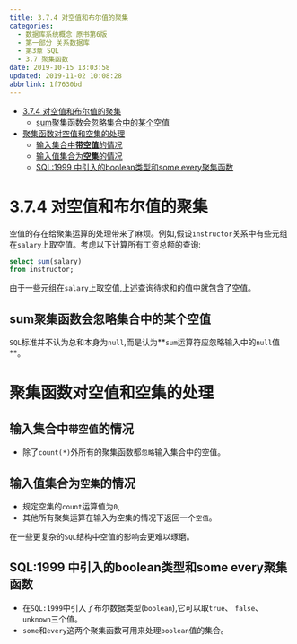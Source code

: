 ```yaml
---
title: 3.7.4 对空值和布尔值的聚集
categories: 
  - 数据库系统概念 原书第6版
  - 第一部分 关系数据库
  - 第3章 SQL
  - 3.7 聚集函数
date: 2019-10-15 13:03:58
updated: 2019-11-02 10:08:28
abbrlink: 1f7630bd
---
```

- [3.7.4 对空值和布尔值的聚集](/ReadingNotes/1f7630bd/#3-7-4-对空值和布尔值的聚集)
    - [sum聚集函数会忽略集合中的某个空值](/ReadingNotes/1f7630bd/#sum聚集函数会忽略集合中的某个空值)
- [聚集函数对空值和空集的处理](/ReadingNotes/1f7630bd/#聚集函数对空值和空集的处理)
    - [输入集合中**带空值**的情况](/ReadingNotes/1f7630bd/#输入集合中带空值的情况)
    - [输入值集合为**空集**的情况](/ReadingNotes/1f7630bd/#输入值集合为空集的情况)
    - [SQL:1999 中引入的boolean类型和some every聚集函数](/ReadingNotes/1f7630bd/#SQL-1999-中引入的boolean类型和some-every聚集函数)

<!--more-->
<script src="https://cdn.bootcss.com/jquery/3.4.0/jquery.slim.min.js"></script>
<script>$(document).ready(function () {$(".post-body > ul:nth-child(1)").hide();});</script>

<!--end-->
<!--SSTStart-->
# 3.7.4 对空值和布尔值的聚集 #
空值的存在给聚集运算的处理带来了麻烦。例如,假设`instructor`关系中有些元组在`salary`上取空值。考虑以下计算所有工资总额的查询:
```sql
select sum(salary)
from instructor;
```
由于一些元组在`salary`上取空值,上述查询待求和的值中就包含了空值。
## sum聚集函数会忽略集合中的某个空值 ##
`SQL`标准并不认为总和本身为`null`,而是认为**`sum`运算符应忽略输入中的`null`值**。

# 聚集函数对空值和空集的处理 #
## 输入集合中`带空值`的情况 ##
- 除了`count(*)`外所有的聚集函数都`忽略`输入集合中的空值。

## 输入值集合为`空集`的情况 ##
- 规定空集的`count`运算值为`0`,
- 其他所有聚集运算在输入为空集的情况下返回一个`空值`。

在一些更复杂的`SQL`结构中空值的影响会更难以琢磨。
## SQL:1999 中引入的boolean类型和some every聚集函数 ##
- 在`SQL:1999`中引入了布尔数据类型(`boolean`),它可以取`true`、 `false`、 `unknown`三个值。
- `some`和`every`这两个聚集函数可用来处理`boolean`值的集合。
<!--SSTStop-->

